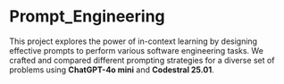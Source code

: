 # Prompt_Engineering

This project explores the power of in-context learning by designing effective prompts to perform
various software engineering tasks. We crafted and compared different prompting strategies for a diverse set
of problems using **ChatGPT-4o mini** and **Codestral 25.01**. 
